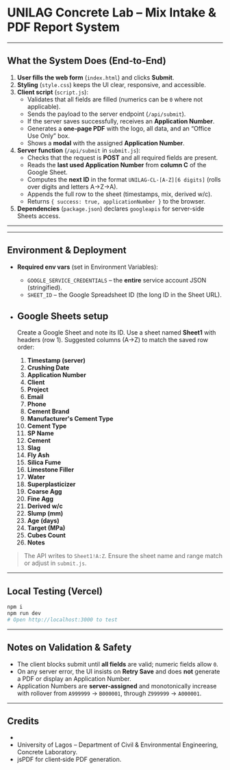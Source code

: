 # UNILAG Concrete Lab – Mix Intake & PDF Report System

---

## What the System Does (End‑to‑End)

1. **User fills the web form** (`index.html`) and clicks **Submit**.
2. **Styling** (`style.css`) keeps the UI clear, responsive, and accessible.
3. **Client script** (`script.js`):
   - Validates that all fields are filled (numerics can be `0` where not applicable).
   - Sends the payload to the server endpoint (`/api/submit`).
   - If the server saves successfully, receives an **Application Number**.
   - Generates a **one‑page PDF** with the logo, all data, and an “Office Use Only” box.
   - Shows a **modal** with the assigned **Application Number**.
4. **Server function** (`/api/submit` in `submit.js`):
   - Checks that the request is **POST** and all required fields are present.
   - Reads the **last used Application Number** from **column C** of the Google Sheet.
   - Computes the **next ID** in the format `UNILAG-CL-[A-Z][6 digits]` (rolls over digits and letters A→Z→A).
   - Appends the full row to the sheet (timestamps, mix, derived w/c).
   - Returns `{ success: true, applicationNumber }` to the browser.
5. **Dependencies** (`package.json`) declares `googleapis` for server-side Sheets access.

---
---

## Environment & Deployment

- **Required env vars** (set in Environment Variables):
  - `GOOGLE_SERVICE_CREDENTIALS` – the **entire** service account JSON (stringified).
  - `SHEET_ID` – the Google Spreadsheet ID (the long ID in the Sheet URL).

- ## Google Sheets setup

  Create a Google Sheet and note its ID. Use a sheet named **Sheet1** with headers (row 1). Suggested columns (A→Z) to match the saved row order:

  1. **Timestamp (server)**
  2. **Crushing Date**
  3. **Application Number**
  4. **Client**
  5. **Project**
  6. **Email**
  7. **Phone**
  8. **Cement Brand**
  9. **Manufacturer's Cement Type**
  10. **Cement Type**
  11. **SP Name**
  12. **Cement**
  13. **Slag**
  14. **Fly Ash**
  15. **Silica Fume**
  16. **Limestone Filler**
  17. **Water**
  18. **Superplasticizer**
  19. **Coarse Agg**
  20. **Fine Agg**
  21. **Derived w/c**
  22. **Slump (mm)**
  23. **Age (days)**
  24. **Target (MPa)**
  25. **Cubes Count**
  26. **Notes**

> The API writes to `Sheet1!A:Z`. Ensure the sheet name and range match or adjust in `submit.js`.

---

## Local Testing (Vercel)
```bash
npm i
npm run dev
# Open http://localhost:3000 to test
```

---

## Notes on Validation & Safety

- The client blocks submit until **all fields** are valid; numeric fields allow `0`.
- On any server error, the UI insists on **Retry Save** and does **not** generate a PDF or display an Application Number.
- Application Numbers are **server-assigned** and monotonically increase with rollover from `A999999` → `B000001`, through `Z999999` → `A000001`.

---

## Credits
- 
- University of Lagos – Department of Civil & Environmental Engineering, Concrete Laboratory.
- jsPDF for client‑side PDF generation.

